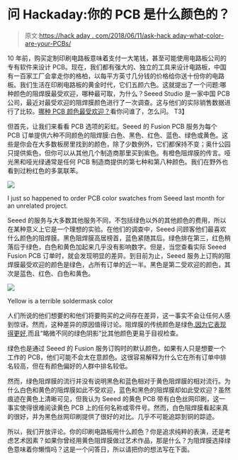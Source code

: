 # 问 Hackaday:你的 PCB 是什么颜色的？

> 原文:[https://hack aday . com/2018/06/11/ask-hack aday-what-color-are-your-PCBs/](https://hackaday.com/2018/06/11/ask-hackaday-what-color-are-your-pcbs/)

10 年前，购买定制印刷电路板意味着支付一大笔钱，甚至可能使用电路板公司的专有软件来设计 PCB。现在，我们都有强大的、独立的工具来设计电路板，中国有一百家工厂会拿走你的格柏，以每平方英寸几分钱的价格给你送十份你的电路板。我们生活在印刷电路板的黄金时代，它们五颜六色。这就提出了一个问题:哪种颜色的阻焊膜最受欢迎，哪种最可取，为什么？Seeed Studio 是一家中国 PCB 公司，最近对最受欢迎的阻焊膜颜色进行了一次调查。这与他们的实际销售数据进行了比较。[哪种 PCB 颜色最受欢迎？](http://www.seeedstudio.com/blog/2017/08/17/pcb-solder-mask-colors/)看你问谁了，怎么问。
T3】

但首先，让我们来看看 PCB 选项的彩虹。Seeed 的 Fusion PCB 服务为每个 PCB 订单提供六种不同颜色的阻焊膜:白色、黑色、红色、蓝色、绿色或黄色。这些是你会在大多数板房里找到的颜色，除了少数例外，它们都保持不变；奥什公园只提供紫色，但你可以从其他几个制造商那里买到紫色。有橙色阻焊膜的传言。哑光黑和哑光绿通常是任何 PCB 制造商提供的第七种和第八种颜色。我们在野外也看到过粉红色的多氯联苯。

[![](../Images/cd53915c416f2844334e23de40b95714.png)](https://hackaday.com/wp-content/uploads/2018/05/colorswatchback.jpg)

I just so happened to order PCB color swatches from Seeed last month for an unrelated project.

Seeed 的服务与大多数其他服务不同，不包括绿色以外的其他颜色的费用，所以在某种意义上它是一个理想的实验。在他们的调查中，Seeed 问顾客他们最喜欢什么颜色的阻焊膜。黑色阻焊膜高居榜首，蓝色紧随其后。绿色排在第三，红色稍落后于绿色，白色和黄色加起来几乎没有影响数字。但是，当您查看实际 Seeed Fusion PCB 订单时，就会发现明显的差异。到目前为止，Seeed 服务上订购的阻焊膜最受欢迎的颜色是绿色，占所有订单的近一半。黑色是第二受欢迎的颜色，其次是蓝色、红色、白色和黄色。

[![](../Images/4245fa2c2f955b78155ad522641a0ab5.png)](https://hackaday.com/wp-content/uploads/2018/05/poor-yellow.jpg)

Yellow is a terrible soldermask color

人们所说的他们想要的和他们将要购买的之间存在差异，这一事实不会让任何人感到惊讶。然而，这种差异的原因值得讨论。阻焊膜的传统颜色是绿色[,因为它表现得更好](http://www.seeedstudio.com/blog/2017/07/23/why-are-printed-circuit-boards-are-usually-green-in-colour/),而且“略微不同的绿色阴影”比其他颜色更易于目视检查。

绿色也是通过 Seeed 的 Fusion 服务订购时的默认颜色，如果有人只是想要一个工作的 PCB，他们可能不会太在意颜色。这很容易解释为什么它在所有订单中排名较高，但在有颜色偏好的人群中排名较低。

然而，绿色阻焊膜的流行并没有说明黑色和蓝色相对于黄色阻焊膜的相对流行。为什么白色和黄色的阻焊膜如此不受欢迎，蓝色和黑色的阻焊膜却如此受欢迎？虽然痕迹在黄色上清晰可见，但我认为 Seeed 的黄色 PCB 带有白色丝网印刷，这一事实使得很难阅读黄色 PCB 上的任何名称或零件号。然而，白色阻焊膜看起来真的很好，并为黑色丝网印刷提供了很好的对比。几乎不可能追踪到铜的踪迹。

所以，我们开放评论。你的印刷电路板用什么颜色？你是追求纯粹的表演，还是考虑艺术因素？如果你曾经用黄色阻焊膜做过艺术作品，那是什么？为阻焊膜选择绿色意味着你懒惰吗？这是一个问答日，所以请把你的想法写在下面。